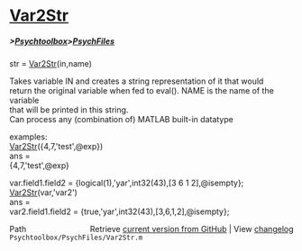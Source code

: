 # [Var2Str](Var2Str)
##### >[Psychtoolbox](Psychtoolbox)>[PsychFiles](PsychFiles)

str = [Var2Str](Var2Str)(in,name)  
  
Takes variable IN and creates a string representation of it that would  
return the original variable when fed to eval(). NAME is the name of the variable  
that will be printed in this string.  
Can process any (combination of) MATLAB built-in datatype  
  
examples:  
  [Var2Str](Var2Str)({4,7,'test',@exp})  
  ans =  
      {4,7,'test',@exp}  
  
  var.field1.field2 = {logical(1),'yar',int32(43),[3 6 1 2],@isempty};  
  [Var2Str](Var2Str)(var,'var2')  
  ans =  
      var2.field1.field2 = {true,'yar',int32(43),[3,6,1,2],@isempty};  




<div class="code_header" style="text-align:right;">
  <span style="float:left;">Path&nbsp;&nbsp;</span> <span class="counter">Retrieve <a href=
  "https://raw.github.com/Psychtoolbox-3/Psychtoolbox-3/beta/Psychtoolbox/PsychFiles/Var2Str.m">current version from GitHub</a> | View <a href=
  "https://github.com/Psychtoolbox-3/Psychtoolbox-3/commits/beta/Psychtoolbox/PsychFiles/Var2Str.m">changelog</a></span>
</div>
<div class="code">
  <code>Psychtoolbox/PsychFiles/Var2Str.m</code>
</div>

